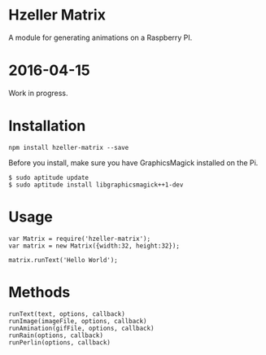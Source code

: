 # Hzeller Matrix
A module for generating animations on a Raspberry PI.

# 2016-04-15
Work in progress.


# Installation
	npm install hzeller-matrix --save

Before you install, make sure you have GraphicsMagick installed on the Pi.

	$ sudo aptitude update
	$ sudo aptitude install libgraphicsmagick++1-dev

# Usage

	var Matrix = require('hzeller-matrix');
	var matrix = new Matrix({width:32, height:32});

	matrix.runText('Hello World');
	
# Methods

	runText(text, options, callback)
	runImage(imageFile, options, callback)
	runAmination(gifFile, options, callback)
	runRain(options, callback)
	runPerlin(options, callback)
	
